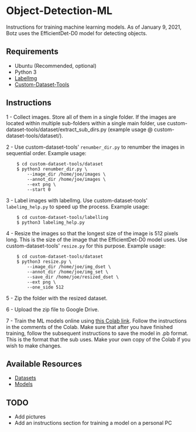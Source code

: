 # Object-Detection-ML

Instructions for training machine learning models. As of January 9, 2021, 
Botz uses the EfficientDet-D0 model for detecting objects.

## Requirements

- Ubuntu (Recommended, optional)
- Python 3
- [LabelImg](https://github.com/tzutalin/labelImg.git)
- [Custom-Dataset-Tools](https://github.com/CraigWang1/custom-dataset-tools.git)

## Instructions

1 - Collect images. Store all of them in a single folder.
    If the images are located within multiple sub-folders within a single main folder,
    use custom-dataset-tools/dataset/extract_sub_dirs.py (example usage @ custom-dataset-tools/dataset/).

2 - Use custom-dataset-tools' `renumber_dir.py` to renumber the images in sequential order.
    Example usage:

        $ cd custom-dataset-tools/dataset
        $ python3 renumber_dir.py \
            --image_dir /home/joe/images \
            --annot_dir /home/joe/images \
            --ext png \
            --start 0

3 - Label images with labelImg. 
    Use custom-dataset-tools' `labelimg_help.py` to speed up the process.
    Example usage:

        $ cd custom-dataset-tools/labelling
        $ python3 labelimg_help.py

4 - Resize the images so that the longest size of the image is 512 pixels long.
    This is the size of the image that the EfficientDet-D0 model uses.
    Use custom-dataset-tools' `resize.py` for this purpose.
    Example usage:

        $ cd custom-dataset-tools/dataset
        $ python3 resize.py \
            --image_dir /home/joe/img_dset \
            --annot_dir /home/joe/img_set \
            --save_dir /home/joe/resized_dset \
            --ext png \
            --one_side 512

5 - Zip the folder with the resized dataset.

6 - Upload the zip file to Google Drive.

7 - Train the ML models online using [this Colab link](https://colab.research.google.com/drive/1Qn06AoMEO0thnaN06ciW7N21iSV0prxE?usp=sharing).
    Follow the instructions in the comments of the Colab. Make sure that after you have finished 
    training, follow the subsequent instructions to save the model in .pb format. This is the
    format that the sub uses. 
    Make your own copy of the Colab if you wish to make changes.

## Available Resources

- [Datasets](https://drive.google.com/drive/folders/1ZIqbma0tpQ9Ad3B9pj3yjTGsetdcMk_1?usp=sharing) 
- [Models](https://drive.google.com/drive/folders/1ZIqbma0tpQ9Ad3B9pj3yjTGsetdcMk_1?usp=sharing)

## TODO

- Add pictures
- Add an instructions section for training a model on a personal PC
